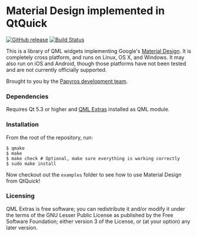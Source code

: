 Material Design implemented in QtQuick
======================================

[![GitHub release](https://img.shields.io/github/release/papyros/qml-material.svg)](https://github.com/papyros/qml-material)
[![Build Status](https://travis-ci.org/papyros/qml-material.svg?branch=develop)](https://travis-ci.org/papyros/qml-material)

This is a library of QML widgets implementing Google's [Material Design](https://www.google.com/design/spec). It is completely cross platform, and runs on Linux, OS X, and Windows. It may also run on iOS and Android, though those platforms have not been tested and are not currently officially supported.

Brought to you by the [Papyros development team](https://github.com/papyros/qml-material/graphs/contributors).

### Dependencies

Requires Qt 5.3 or higher and [QML Extras](https://github.com/papyros/qml-extras) installed as QML module.

### Installation

From the root of the repository, run:

    $ qmake
    $ make
    $ make check # Optional, make sure everything is working correctly
    $ sudo make install

Now checkout out the `examples` folder to see how to use Material Design from QtQuick!

### Licensing

QML Extras is free software; you can redistribute it and/or modify it under the terms of the GNU Lesser Public License as published by the Free Software Foundation; either version 3 of the License, or (at your option) any later version.
